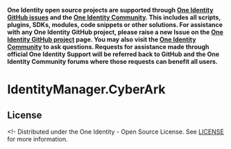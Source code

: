 **One Identity open source projects are supported through [One Identity GitHub issues](https://github.com/OneIdentity/IdentityManager.Dockerfiles/issues) and the [One Identity Community](https://www.oneidentity.com/community/). This includes all scripts, plugins, SDKs, modules, code snippets or other solutions. For assistance with any One Identity GitHub project, please raise a new Issue on the [One Identity GitHub project](https://github.com/OneIdentity/IdentityManager.Dockerfiles/issues) page. You may also visit the [One Identity Community](https://www.oneidentity.com/community/) to ask questions.  Requests for assistance made through official One Identity Support will be referred back to GitHub and the One Identity Community forums where those requests can benefit all users.**

# IdentityManager.CyberArk

<!-- LICENSE -->
## License
 <!-
Distributed under the One Identity - Open Source License. See [LICENSE](LICENSE.md) for more information.
